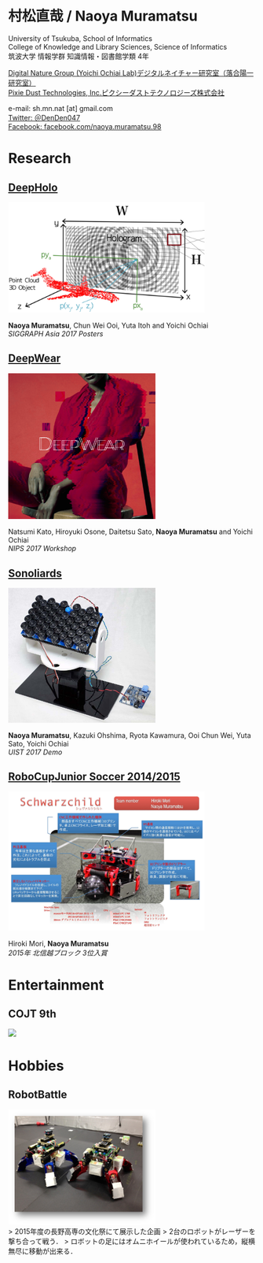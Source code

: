 # 村松直哉 / Naoya Muramatsu
University of Tsukuba, School of Informatics  
College of Knowledge and Library Sciences, Science of Informatics  
筑波大学 情報学群 知識情報・図書館学類 4年


[Digital Nature Group (Yoichi Ochiai Lab)デジタルネイチャー研究室（落合陽一研究室）](http://digitalnature.slis.tsukuba.ac.jp/2016/12/naoya-muramatsu/)  
[Pixie Dust Technologies, Inc.ピクシーダストテクノロジーズ株式会社](http://pixiedusttech.com/naoya-muramatsu/)


e-mail: sh.mn.nat [at] gmail.com  
[Twitter: ＠DenDen047](https://twitter.com/DenDen047)  
[Facebook: facebook.com/naoya.muramatsu.98](https://www.facebook.com/naoya.muramatsu.98)  



# Research

## [DeepHolo](http://digitalnature.slis.tsukuba.ac.jp/2017/11/deepholo/)
<div align="left"><img src="imgs/deepholo.png" width="400"/></div>

**Naoya Muramatsu**, Chun Wei Ooi, Yuta Itoh and Yoichi Ochiai  
*SIGGRAPH Asia 2017 Posters*


## [DeepWear](http://digitalnature.slis.tsukuba.ac.jp/2017/09/deepwear/)
<div align="left"><img src="imgs/deepwear.png" width="300px"/></div>

Natsumi Kato, Hiroyuki Osone, Daitetsu Sato, **Naoya Muramatsu** and Yoichi Ochiai  
*NIPS 2017 Workshop*


## [Sonoliards](http://digitalnature.slis.tsukuba.ac.jp/2017/10/sonoliards/)
<div align="left"><img src="imgs/sonoliards.jpg" width="300px"/></div>

**Naoya Muramatsu**, Kazuki Ohshima, Ryota Kawamura, Ooi Chun Wei, Yuta Sato, Yoichi Ochiai  
*UIST 2017 Demo*


## [RoboCupJunior Soccer 2014/2015](http://www.robocupjunior.jp/)
<div align="left"><img src="imgs/robocup.png" width="400px"/></div>

Hiroki Mori, **Naoya Muramatsu**  
*2015年 北信越ブロック 3位入賞*


# Entertainment

## COJT 9th

[![](http://img.youtube.com/vi/y3YlYkxyvG8/0.jpg)](https://www.youtube.com/watch?v=y3YlYkxyvG8)


# Hobbies

## RobotBattle
<div align="left"><img src="imgs/robotbattle.png" width="300px"/></div>
> 2015年度の長野高専の文化祭にて展示した企画   
> 2台のロボットがレーザーを撃ち合って戦う．
> ロボットの足にはオムニホイールが使われているため，縦横無尽に移動が出来る．

